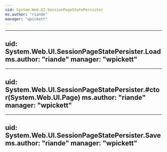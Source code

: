 ```yaml
---
uid: System.Web.UI.SessionPageStatePersister
ms.author: "riande"
manager: "wpickett"
---
```


---
uid: System.Web.UI.SessionPageStatePersister.Load
ms.author: "riande"
manager: "wpickett"
---

---
uid: System.Web.UI.SessionPageStatePersister.#ctor(System.Web.UI.Page)
ms.author: "riande"
manager: "wpickett"
---

---
uid: System.Web.UI.SessionPageStatePersister.Save
ms.author: "riande"
manager: "wpickett"
---
